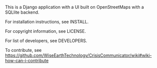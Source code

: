 This is a Django application with a UI built on OpenStreetMaps with a SQLlite backend.

For installation instructions, see INSTALL.

For copyright information, see LICENSE.

For list of developers, see DEVELOPERS.

To contribute, see https://github.com/WiseEarthTechnology/CrisisCommunicator/wiki#wiki-how-can-i-contribute
